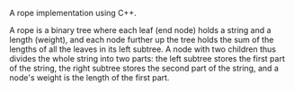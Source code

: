 A rope implementation using C++.

A rope is a binary tree where each leaf (end node) holds a string and a length (weight), and each node further up the tree holds the sum of the lengths of all the leaves in its left subtree. A node with two children thus divides the whole string into two parts: the left subtree stores the first part of the string, the right subtree stores the second part of the string, and a node's weight is the length of the first part.
